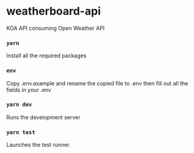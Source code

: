 # weatherboard-api

KOA API consuming Open Weather API

### `yarn`

Install all the required packages

### `env`

Copy .env.example and rename the copied file to .env then fill out all the fields in your .env

### `yarn dev`

Runs the development server

### `yarn test`

Launches the test runner.

